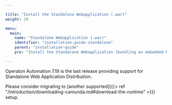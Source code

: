 ```yaml
---

title: "Install the Standalone Webapplication (.war)"
weight: 20

menu:
  main:
    name: "Standalone Webapplication (.war)"
    identifier: "installation-guide-standalone"
    parent: "installation-guide"
    pre: "Install the Standalone Webapplication (bundling an embedded Process Engine) inside an Application Server like Wildfly or Tomcat."

---
```



Operaton Automation 7.19 is the last release providing support for Standalone Web Application Distribution.

Please consider migrating to [another supported]({{< ref "/introduction/downloading-camunda.md#download-the-runtime" >}}) setup.

